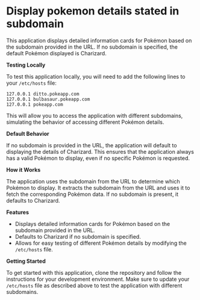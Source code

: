 # Display pokemon details stated in subdomain

This application displays detailed information cards for Pokémon based on the subdomain provided in the URL. If no subdomain is specified, the default Pokémon displayed is Charizard.

**Testing Locally**

To test this application locally, you will need to add the following lines to your `/etc/hosts` file:

```
127.0.0.1 ditto.pokeapp.com
127.0.0.1 bulbasaur.pokeapp.com
127.0.0.1 pokeapp.com
```

This will allow you to access the application with different subdomains, simulating the behavior of accessing different Pokémon details.

**Default Behavior**

If no subdomain is provided in the URL, the application will default to displaying the details of Charizard. This ensures that the application always has a valid Pokémon to display, even if no specific Pokémon is requested.

**How it Works**

The application uses the subdomain from the URL to determine which Pokémon to display. It extracts the subdomain from the URL and uses it to fetch the corresponding Pokémon data. If no subdomain is present, it defaults to Charizard.

**Features**

- Displays detailed information cards for Pokémon based on the subdomain provided in the URL.
- Defaults to Charizard if no subdomain is specified.
- Allows for easy testing of different Pokémon details by modifying the `/etc/hosts` file.

**Getting Started**

To get started with this application, clone the repository and follow the instructions for your development environment. Make sure to update your `/etc/hosts` file as described above to test the application with different subdomains.
